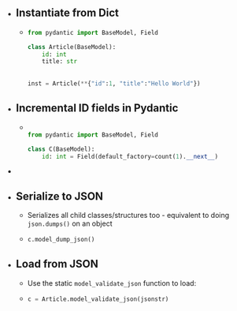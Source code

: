 

- ## Instantiate from Dict
	- ```python
	  from pydantic import BaseModel, Field
	  
	  class Article(BaseModel):
	      id: int
	      title: str
	      
	      
	  inst = Article(**{"id":1, "title":"Hello World"})
	  ```
- ## Incremental ID fields in Pydantic
	- ```python
	  
	  from pydantic import BaseModel, Field
	  
	  class C(BaseModel):
	      id: int = Field(default_factory=count(1).__next__)
	  ```
-
- ## Serialize to JSON
	- Serializes all child classes/structures too - equivalent to doing `json.dumps()` on an object
	- ```python
	  c.model_dump_json()
	  ```
- ## Load from JSON
	- Use the static `model_validate_json` function to load:
	- ```python
	  c = Article.model_validate_json(jsonstr)
	  ```